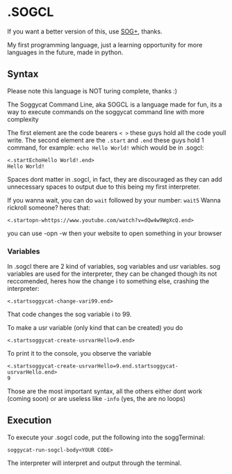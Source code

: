 # .SOGCL
If you want a better version of this, use [SOG+](https://github.com/warranty99/SOG-PLUS), thanks.


My first programming language, just a learning opportunity for more languages in the future, made in python.
## Syntax
Please note this language is NOT turing complete, thanks :)

The Soggycat Command Line, aka SOGCL is a language made for fun, its a way to execute commands on the soggycat command line with more complexity

The first element are the code bearers ```< >``` these guys hold all the code youll write.
The second element are the ```.start``` and ```.end``` these guys hold 1 command, for example: ```echo Hello World!``` which would be in .sogcl:
````
<.startEchoHello World!.end>
Hello World!
````

Spaces dont matter in .sogcl, in fact, they are discouraged as they can add unnecessary spaces to output due to this being my first interpreter.

If you wanna wait, you can do ```wait``` followed by your number: ```wait5```
Wanna rickroll someone? heres that:
```
<.startopn-whttps://www.youtube.com/watch?v=dQw4w9WgXcQ.end>
```
you can use -opn -w then your website to open something in your browser

### Variables
In .sogcl there are 2 kind of variables, sog variables and usr variables.
sog variables are used for the interpreter, they can be changed though its not reccomended, heres how the change i to something else, crashing the interpreter:
```
<.startsoggycat-change-vari99.end>
```
That code changes the sog variable i to 99.

To make a usr variable (only kind that can be created) you do
```
<.startsoggycat-create-usrvarHello=9.end>
```
To print it to the console, you observe the variable
```
<.startsoggycat-create-usrvarHello=9.end.startsoggycat-usrvarHello.end>
9
```
Those are the most important syntax, all the others either dont work (coming soon) or are useless like ```-info``` (yes, the are no loops)

## Execution
To execute your .sogcl code, put the following into the soggTerminal:
```
soggycat-run-sogcl-body<YOUR CODE>
```
The interpreter will interpret and output through the terminal.
